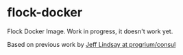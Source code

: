 flock-docker
============

Flock Docker Image. Work in progress, it doesn't work yet.

Based on previous work by [Jeff Lindsay at progrium/consul](https://github.com/progrium/docker-consul)
